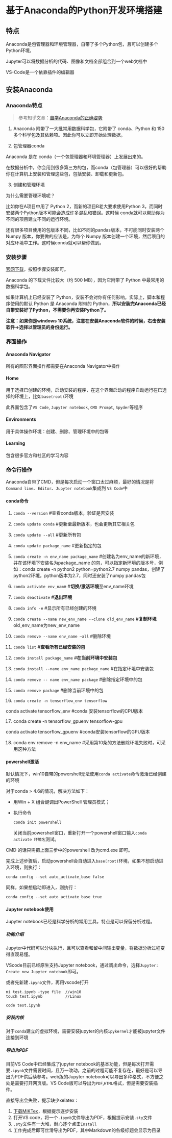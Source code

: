 # 基于Anaconda的Python开发环境搭建

## 特点

Anaconda是包管理器和环境管理器，自带了多个Python包，且可以创建多个Python环境，

Jupyter可以将数据分析的代码、图像和文档全部组合到一个web文档中

VS-Code是一个依靠插件的编辑器

## 安装Anaconda

### Anaconda特点

> 参考知乎文章：[自学Anaconda的正确姿势](https://www.zhihu.com/question/58033789/answer/254673663)



1. Anaconda 附带了一大批常用数据科学包，它附带了 conda、Python 和 150 多个科学包及其依赖项。因此你可以立即开始处理数据。

2. 包管理器conda

Anaconda 是在 conda（一个包管理器和环境管理器）上发展出来的。

在数据分析中，你会用到很多第三方的包，而conda（包管理器）可以很好的帮助你在计算机上安装和管理这些包，包括安装、卸载和更新包。

3. 创建和管理环境

为什么需要管理环境呢？

比如你在A项目中用了 Python 2，而新的项目B老大要求使用Python 3，而同时安装两个Python版本可能会造成许多混乱和错误。这时候 conda就可以帮助你为不同的项目建立不同的运行环境。

还有很多项目使用的包版本不同，比如不同的pandas版本，不可能同时安装两个 Numpy 版本，你要做的应该是，为每个 Numpy 版本创建一个环境，然后项目的对应环境中工作。这时候conda就可以帮你做到。



### 安装步骤

[官网下载](https://www.anaconda.com/products/individual#windows)，按照步骤安装即可。

Anaconda 的下载文件比较大（约 500 MB），因为它附带了 Python 中最常用的数据科学包。

如果计算机上已经安装了 Python，安装不会对你有任何影响。实际上，脚本和程序使用的默认 Python 是 Anaconda 附带的 Python，**所以安装完Anaconda已经自带安装好了Python，不需要你再安装Python了。**

**注意：如果你是windows 10系统，注意在安装Anaconda软件的时候，右击安装软件→选择以管理员的身份运行。**



### 界面操作

#### Anaconda Navigator

所有的图形界面操作都需要在Anaconda Navigator中操作

#### Home

用于选择已创建的环境，启动安装的程序，在这个界面启动的程序自动运行在已选择的环境上，比如`base(root)`环境

此界面包含了`VS Code`, `Jupyter notebook`, `CMD Prompt`, `Spyder`等程序

#### Environments

用于具体操作环境：创建、删除、管理环境中的包等 

#### Learning

包含很多官方和社区的学习内容



### 命令行操作

Anaconda自带了CMD，但是每次启动一个窗口太过麻烦，最好的情况是将`Command line`、`Editor`、`Jupyter notebook`集成到 `VS Code`中

#### conda命令

1. `conda --version` #查看conda版本，验证是否安装

2. `conda update conda` #更新至最新版本，也会更新其它相关包

3. `conda update --all` #更新所有包

4. `conda update package_name` #更新指定的包

5. `conda create -n env_name package_name` #创建名为env_name的新环境，并在该环境下安装名为package_name 的包，可以指定新环境的版本号，例如：conda create -n python2 python=python2.7 numpy pandas，创建了python2环境，python版本为2.7，同时还安装了numpy pandas包

6. `conda activate env_nam`e #**切换/激活环境**至env_name环境

7. `conda deactivate` #**退出环境**

8. `conda info -e` #显示所有已经创建的环境

9. `conda create --name new_env_name --clone old_env_name` #**复制环境**old_env_name为new_env_name

10. `conda remove --name env_name –all` #删除环境

11. `conda list` #**查看所有已经安装的包**

12. `conda install package_name` #**在当前环境中安装包**

13. `conda install --name env_name package_name` #在指定环境中安装包

14. `conda remove -- name env_name package` #删除指定环境中的包

15. `conda remove package` #删除当前环境中的包

16. `conda create -n tensorflow_env tensorflow`

conda activate tensorflow_env #conda 安装tensorflow的CPU版本

17. conda create -n tensorflow_gpuenv tensorflow-gpu

conda activate tensorflow_gpuenv #conda安装tensorflow的GPU版本

18. conda env remove -n env_name #采用第10条的方法删除环境失败时，可采用这种方法



#### powershell激活

默认情况下，win10自带的powershell无法使用`conda activate`命令激活已经创建的环境

对于conda > 4.6的情况，解决方法如下：

- 用Win + X 组合键调出PowerShell 管理员模式；

- 执行命令

  ```powershell
  conda init powershell
  ```

  关闭当前powershell窗口，重新打开一个powershell窗口输入`conda activate 环境名`测试。

CMD 的话只需把上面三步中的powershell 改为cmd.exe 即可。

完成上述步骤后，启动powershell会自动进入`base(root)`环境，如果不想启动进入环境，则执行：

```powershell
conda config --set auto_activate_base false
```

同样，如果想启动即进入，则执行：

```powershell
conda config --set auto_activate_base true
```



#### Jupyter notebook使用

Jupyter notebook已经是科学分析的常用工具，特点是可以保留分析过程。

##### 功能介绍

Jupyter中代码可以分块执行，且可以查看和留中间输出变量，将数据分析过程变得直观易懂。

VScode目前已经原生支持Jupyter notebook，通过调出命令，选择`Jupyter: Create new Jupyter notebook`即可。

或者先新建`.ipynb`文件，再用vscode打开

```
ni test.ipynb -type file  //win10
touch test.ipynb          //Linux

code test.ipynb
```

##### 安装内核

对于`conda`建立的虚拟环境，需要安装jupyter的内核`ipykernel`才能被jupyter文件连接到环境

##### 导出为PDF

目前VS Code中已经集成了jupyter notebook的基本功能，但是每次打开需要`.ipynb`文件需要时间，且万一改动，之前的过程可能不复存在，最好是可以导出为PDF供后续参考。web版的Jupyter notebook可以导出多种格式，不方便之处是需要打开网页版。VS Code版可以导出为`PDF`,`HTML`格式，但是需要安装插件。

直接导出会失败，提示缺少xelatex：

1. [下载MiKTex](https://miktex.org/download)，根据提示逐步安装
2. 打开VS code，将一个`.ipynb`文件导出为PDF，根据提示安装`.sty`文件
3. `.sty`文件有一大堆，耐心逐个点击`Install`
4. 工作完成后即可丝滑导出为PDF，其中Markdown的各级标题会显示为目录















